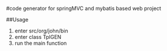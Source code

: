 #code generator for springMVC and mybatis based web project

##Usage
1. enter src/org/john/bin
2. enter class TplGEN
3. run the main function